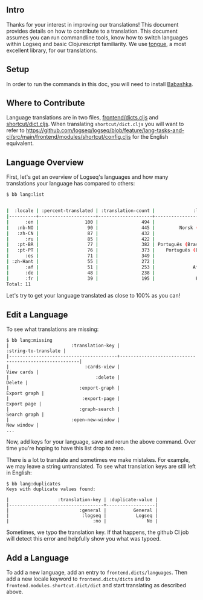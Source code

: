 ## Intro

Thanks for your interest in improving our translations! This document provides
details on how to contribute to a translation. This document assumes you can run
commandline tools, know how to switch languages within Logseq and basic
Clojurescript familiarity. We use [tongue](https://github.com/tonsky/tongue), a
most excellent library, for our translations.

## Setup

In order to run the commands in this doc, you will need to install
[Babashka](https://github.com/babashka/babashka#installation).

## Where to Contribute

Language translations are in two files,
[frontend/dicts.cljs](https://github.com/logseq/logseq/blob/feature/lang-tasks-and-ci/src/main/frontend/dicts.cljs)
and
[shortcut/dict.cljs](https://github.com/logseq/logseq/blob/feature/lang-tasks-and-ci/src/main/frontend/modules/shortcut/dict.cljs).
When translating `shortcut/dict.cljs` you will want to refer to
https://github.com/logseq/logseq/blob/feature/lang-tasks-and-ci/src/main/frontend/modules/shortcut/config.cljs
for the English equivalent.

## Language Overview

First, let's get an overview of Logseq's languages and how many translations your
language has compared to others:

```sh
$ bb lang:list


|  :locale | :percent-translated | :translation-count |              :language |
|----------+---------------------+--------------------+------------------------|
|      :en |                 100 |                494 |                English |
|   :nb-NO |                  90 |                445 |         Norsk (bokmål) |
|   :zh-CN |                  87 |                432 |                   简体中文 |
|      :ru |                  85 |                422 |                Русский |
|   :pt-BR |                  77 |                382 | Português (Brasileiro) |
|   :pt-PT |                  76 |                373 |    Português (Europeu) |
|      :es |                  71 |                349 |                Español |
| :zh-Hant |                  55 |                272 |                   繁體中文 |
|      :af |                  51 |                253 |              Afrikaans |
|      :de |                  48 |                238 |                Deutsch |
|      :fr |                  39 |                195 |               Français |
Total: 11
```

Let's try to get your language translated as close to 100% as you can!

## Edit a Language

To see what translations are missing:

```
$ bb lang:missing
|                       :translation-key |                                  :string-to-translate |
|----------------------------------------+-------------------------------------------------------|
|                            :cards-view |                                            View cards |
|                                :delete |                                                Delete |
|                          :export-graph |                                          Export graph |
|                           :export-page |                                           Export page |
|                          :graph-search |                                          Search graph |
|                       :open-new-window |                                            New window |
...
```

Now, add keys for your language, save and rerun the above command. Over time
you're hoping to have this list drop to zero.

There is a lot to translate and sometimes we make mistakes. For example, we may leave a string untranslated. To see what translation keys are still left in English:

```
$ bb lang:duplicates
Keys with duplicate values found:

|                  :translation-key | :duplicate-value |
|-----------------------------------+------------------|
|                          :general |          General |
|                           :logseq |           Logseq |
|                               :no |               No |
```

Sometimes, we typo the translation key. If that happens, the github CI job will
detect this error and helpfully show you what was typoed.

## Add a Language

To add a new language, add an entry to `frontend.dicts/languages`. Then add a
new locale keyword to `frontend.dicts/dicts` and to
`frontend.modules.shortcut.dict/dict` and start translating as described above.

